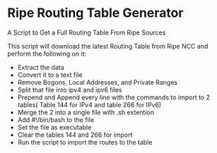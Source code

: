 # Ripe Routing Table Generator
A Script to Get a Full Routing Table From Ripe Sources

This script will download the latest Routing Table from Ripe NCC and perform the following on it:
- Extract the data
- Convert it to a text file
- Remove Bogons, Local Addresses, and Private Ranges
- Split that file into ipv4 and ipv6 files
- Prepend and Append every line with the commands to import to 2 tables( Table 144 for IPv4 and table 266 for IPv6)
- Merge the 2 into a single file with .sh extention
- Add #!/bin/bash to the file
- Set the file as executable
- Clear the tables 144 and 266 for import
- Run the script to import the routes to the table

